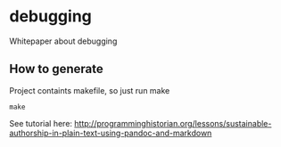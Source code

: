 # debugging

Whitepaper about debugging

## How to generate

Project containts makefile, so just run make

    make

See tutorial here: 
http://programminghistorian.org/lessons/sustainable-authorship-in-plain-text-using-pandoc-and-markdown

